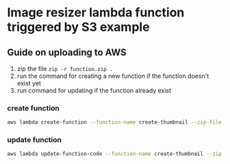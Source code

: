 # Image resizer lambda function triggered by S3 example

## Guide on uploading to AWS
1. zip the file `zip -r function.zip .`
2. run the command for creating a new function if the function doesn't exist yet
3. run command for updating if the function already exist

### create function
```bash
aws lambda create-function --function-name create-thumbnail --zip-file fileb://function.zip --profile qhkm --region ap-northeast-1 --role arn:aws:iam::3213213213123:role/lambda-s3-role --timeout 10 --memory-size 1024 --runtime nodejs12.x --handler index.handler
```

### update function
```bash
aws lambda update-function-code --function-name create-thumbnail --zip-file fileb://function.zip --profile qhkm --region ap-northeast-1
```